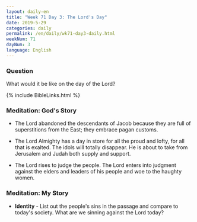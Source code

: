 ```yaml
---
layout: daily-en
title: "Week 71 Day 3: The Lord's Day"
date: 2019-5-29 
categories: daily
permalink: /en/daily/wk71-day3-daily.html
weekNum: 71
dayNum: 3
language: English
---
```


### Question     
What would it be like on the day of the Lord?

{% include BibleLinks.html %} 

### Meditation: God's Story   
+ The Lord abandoned the descendants of Jacob because they are full of superstitions from the East; they embrace pagan customs. 

+ The Lord Almighty has a day in store for all the proud and lofty, for all that is exalted. The idols will totally disappear. He is about to take from Jerusalem and Judah both supply and support. 

+ The Lord rises to judge the people. The Lord enters into judgment against the elders and leaders of his people and woe to the haughty women. 

### Meditation: My Story   
+ **Identity** - List out the people's sins in the passage and compare to today's society. What are we sinning against the Lord today? 
